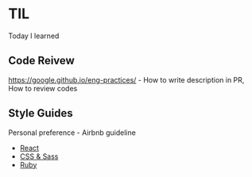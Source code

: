 # TIL
Today I learned

## Code Reivew
https://google.github.io/eng-practices/ - How to write description in PR, How to review codes

## Style Guides
Personal preference - Airbnb guideline 
  - [React](https://github.com/airbnb/javascript/tree/master/react)
  - [CSS & Sass](https://github.com/airbnb/css)
  - [Ruby](https://github.com/airbnb/ruby)
